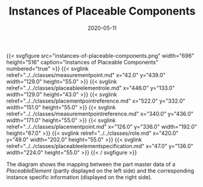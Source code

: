 ﻿---
title: Instances of Placeable Components
toc: false
type: specs
layout: diagram
date: "2020-05-11"
draft: false
specification: VEC
version: 1.2.0
documentType: "Recommendation"
elementType: Diagram
classes:
  - MeasurementPoint
  - PlaceableElementRole
  - PlacementPointReference
  - MeasurementPointReference
  - PlacementPoint
  - Role
  - PlaceableElementSpecification
menu:
  VEC-1.2.0:    
    parent: instances-of-components
    identifier: instances-of-components/instances-of-placeable-components
    weight: 1007011 

# Prev/next pager order (if `docs_section_pager` enabled in `params.toml`)
weight: 1007011
---
{{< svgfigure src="instances-of-placeable-components.png" width="696" height="516" caption="Instances of Placeable Components" numbered="true" >}}
  {{< svglink relref="../../classes/measurementpoint.md" x="42.0" y="439.0" width="129.0" height="55.0" >}}
  {{< svglink relref="../../classes/placeableelementrole.md" x="446.0" y="133.0" width="129.0" height="43.0" >}}
  {{< svglink relref="../../classes/placementpointreference.md" x="522.0" y="332.0" width="151.0" height="55.0" >}}
  {{< svglink relref="../../classes/measurementpointreference.md" x="340.0" y="436.0" width="171.0" height="55.0" >}}
  {{< svglink relref="../../classes/placementpoint.md" x="126.0" y="336.0" width="192.0" height="67.0" >}}
  {{< svglink relref="../../classes/role.md" x="420.0" y="49.0" width="202.0" height="55.0" >}}
  {{< svglink relref="../../classes/placeableelementspecification.md" x="47.0" y="136.0" width="224.0" height="55.0" >}}
{{< / svgfigure >}}
<p> The diagram shows the mapping between the part master data of a <i>PlaceableElement</i> (partly displayed on the left side)&#160;and the corresponding instance specific information (displayed on the right side).      </p>